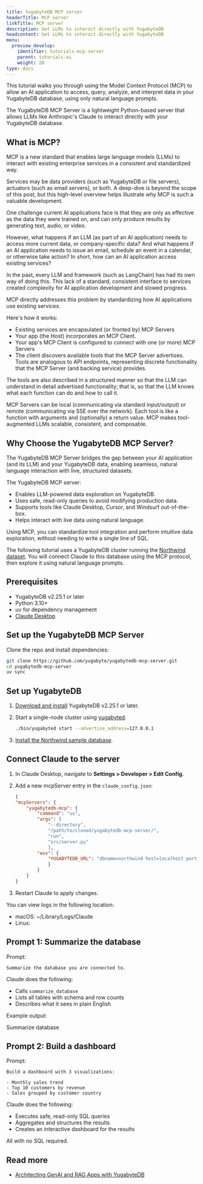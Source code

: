 ```yaml
---
title: YugabyteDB MCP server
headerTitle: MCP server
linkTitle: MCP server
description: Get LLMs to interact directly with YugabyteDB
headcontent: Get LLMs to interact directly with YugabyteDB
menu:
  preview_develop:
    identifier: tutorials-mcp-server
    parent: tutorials-ai
    weight: 20
type: docs
---
```


This tutorial walks you through using the Model Context Protocol (MCP) to allow an AI application to access, query, analyze, and interpret data in your YugabyteDB database, using only natural language prompts.

The YugabyteDB MCP Server is a lightweight Python-based server that allows LLMs like Anthropic's Claude to interact directly with your YugabyteDB database.

## What is MCP?

MCP is a new standard that enables large language models (LLMs) to interact with existing enterprise services in a consistent and standardized way.

Services may be data providers (such as YugabyteDB or file servers), actuators (such as email servers), or both. A deep-dive is beyond the scope of this post, but this high-level overview helps illustrate why MCP is such a valuable development.

One challenge current AI applications face is that they are only as effective as the data they were trained on, and can only produce results by generating text, audio, or video.

However, what happens if an LLM (as part of an AI application) needs to access more current data, or company-specific data? And what happens if an AI application needs to issue an email, schedule an event in a calendar, or otherwise take action? In short, how can an AI application access existing services?

In the past, every LLM and framework (such as LangChain) has had its own way of doing this. This lack of a standard, consistent interface to services created complexity for AI application development and slowed progress.

MCP directly addresses this problem by standardizing how AI applications use existing services.

Here's how it works:

- Existing services are encapsulated (or fronted by) MCP Servers
- Your app (the Host) incorporates an MCP Client.
- Your app's MCP Client is configured to connect with one (or more) MCP Servers
- The client discovers available tools that the MCP Server advertises. Tools are analogous to API endpoints, representing discrete functionality that the MCP Server (and backing service) provides.

The tools are also described in a structured manner so that the LLM can understand in detail advertised functionality; that is, so that the LLM knows what each function can do and how to call it.

MCP Servers can be local (communicating via standard input/output) or remote (communicating via SSE over the network).
Each tool is like a function with arguments and (optionally) a return value. MCP makes tool-augmented LLMs scalable, consistent, and composable.

## Why Choose the YugabyteDB MCP Server?

The YugabyteDB MCP Server bridges the gap between your AI application (and its LLM) and your YugabyteDB data, enabling seamless, natural language interaction with live, structured datasets.

The YugabyteDB MCP server:

- Enables LLM-powered data exploration on YugabyteDB.
- Uses safe, read-only queries to avoid modifying production data.
- Supports tools like Claude Desktop, Cursor, and Windsurf out-of-the-box.
- Helps interact with live data using natural language.

Using MCP, you can standardize tool integration and perform intuitive data exploration, without needing to write a single line of SQL.

The following tutorial uses a YugabyteDB cluster running the [Northwind dataset](../../../../sample-data/northwind/). You will connect Claude to this database using the MCP protocol, then explore it using natural language prompts.

## Prerequisites

- YugabyteDB v2.25.1 or later
- Python 3.10+
- uv for dependency management
- [Claude Desktop](https://claude.ai/download)

## Set up the YugabyteDB MCP Server

Clone the repo and install dependencies:

```sh
git clone https://github.com/yugabyte/yugabytedb-mcp-server.git
cd yugabytedb-mcp-server
uv sync
```

## Set up YugabyteDB

1. [Download and install](https://download.yugabyte.com) YugabyteDB v2.25.1 or later.

1. Start a single-node cluster using [yugabyted](../../../../reference/configuration/yugabyted/).

    ```sh
    ./bin/yugabyted start --advertise_address=127.0.0.1
    ```

1. [Install the Northwind sample database](../../../../sample-data/northwind/#install-the-northwind-sample-database).

## Connect Claude to the server

1. In Claude Desktop, navigate to **Settings > Developer > Edit Config**.

1. Add a new mcpServer entry in the `claude_config.json`:

    ```json
    {
    "mcpServers": {
        "yugabytedb-mcp": {
            "command": "uv",
            "args": [
                "--directory",
                "/path/to/cloned/yugabytedb-mcp-server/",
                "run",
                "src/server.py"
                ],
            "env": {
                "YUGABYTEDB_URL": "dbname=northwind host=localhost port=5433 user=yugabyte password=yugabyte load_balance=true"
                }
            }
        }
    }
    ```

1. Restart Claude to apply changes.

You can view logs in the following location:

- macOS: ~/Library/Logs/Claude
- Linux: 

## Prompt 1: Summarize the database

Prompt:

```text
Summarize the database you are connected to.
```

Claude does the following:

- Calls `summarize_database`
- Lists all tables with schema and row counts
- Describes what it sees in plain English

Example output:

Summarize database

## Prompt 2: Build a dashboard

Prompt:

```text
Build a dashboard with 3 visualizations:

- Monthly sales trend
- Top 10 customers by revenue
- Sales grouped by customer country
```

Claude does the following:

- Executes safe, read-only SQL queries
- Aggregates and structures the results
- Creates an interactive dashboard for the results

All with no SQL required.

## Read more

- [Architecting GenAI and RAG Apps with YugabyteDB](https://www.yugabyte.com/ai/)
